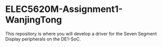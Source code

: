 # ELEC5620M-Assignment1-WanjingTong
 This repository is where you will develop a driver for the Seven Segment Display peripherals on the DE1-SoC.
